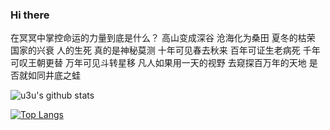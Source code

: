 ### Hi there 

在冥冥中掌控命运的力量到底是什么？
高山变成深谷 
沧海化为桑田 
夏冬的枯荣 
国家的兴衰 
人的生死 
真的是神秘莫测 
十年可见春去秋来 
百年可证生老病死 
千年可叹王朝更替 
万年可见斗转星移 
凡人如果用一天的视野
去窥探百万年的天地 
是否就如同井底之蛙


![u3u's github stats](https://bad-apple-github-readme.vercel.app/api?show_bg=1&username=lhlyu)

[![Top Langs](https://github-readme-stats.vercel.app/api/top-langs/?username=lhlyu&layout=compact)](https://github.com/anuraghazra/github-readme-stats)
